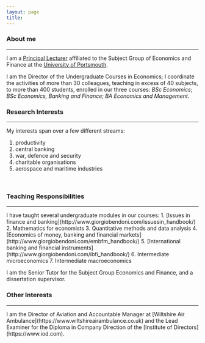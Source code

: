 ```yaml
---
layout: page
title: 
---
```


<h3 id="About me">About me</h3>
<hr />

I am a [Principal Lecturer](https://researchportal.port.ac.uk/portal/en/persons/giorgio-bendoni(f78fd62b-bcbd-478c-a975-3f155aef6504).html) affiliated to the Subject Group of Economics and Finance at the [University of Portsmouth](https://www.port.ac.uk).

I am the Director of the Undergraduate Courses in Economics; I coordinate the activities of more than 30 colleagues, teaching in excess of 40 subjects, to more than 400 students, enrolled in our three courses: _BSc Economics_; _BSc Economics, Banking and Finance_; _BA Economics and Management_.

<h3 id="Research interest">Research Interests</h3>
<hr />

My interests span over a few different streams:
1. productivity
2. central banking
3. war, defence and security
4. charitable organisations
5. aerospace and maritime industries  
<br>

<h3 id="Teaching Responsibilities">Teaching Responsibilities</h3>
<hr />
I have taught several undergraduate modules in our courses:
1. [Issues in finance and banking](http://www.giorgiobendoni.com/issuesin_handbook/)
2. Mathematics for economists
3. Quantitative methods and data analysis
4. [Economics of money, banking and financial markets](http://www.giorgiobendoni.com/embfm_handbook/)
5. [International banking and financial instruments](http://www.giorgiobendoni.com/ibfi_handbook/)
6. Intermediate microeconomics
7. Intermediate macroeconomics

I am the Senior Tutor for the Subject Group Economics and Finance, and a dissertation supervisor.
<br>

<h3 id="Other Interests">Other Interests</h3>
<hr />
I am the Director of Aviation and Accountable Manager at [Wiltshire Air Ambulance](https://www.wiltshireairambulance.co.uk) and the Lead Examiner for the Diploma in Company Direction of the [Institute of Directors](https://www.iod.com).
